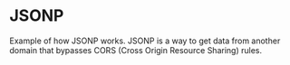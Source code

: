 # JSONP
Example of how JSONP works. JSONP is a way to get data from another domain that bypasses CORS (Cross Origin Resource Sharing) rules.
